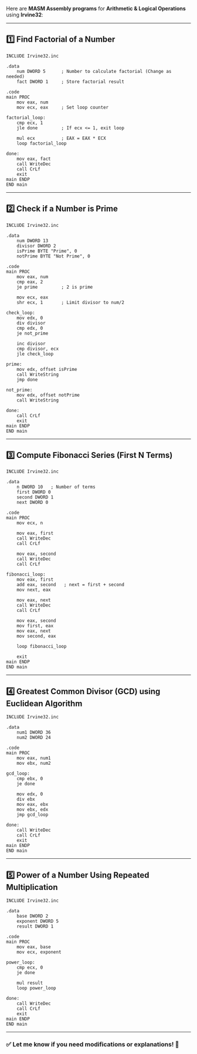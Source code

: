Here are **MASM Assembly programs** for **Arithmetic & Logical Operations** using **Irvine32**:  

---

## **1️⃣ Find Factorial of a Number**  
```assembly
INCLUDE Irvine32.inc

.data
    num DWORD 5      ; Number to calculate factorial (Change as needed)
    fact DWORD 1     ; Store factorial result

.code
main PROC
    mov eax, num
    mov ecx, eax     ; Set loop counter

factorial_loop:
    cmp ecx, 1
    jle done         ; If ecx <= 1, exit loop

    mul ecx          ; EAX = EAX * ECX
    loop factorial_loop

done:
    mov eax, fact
    call WriteDec
    call CrLf
    exit
main ENDP
END main
```

---

## **2️⃣ Check if a Number is Prime**  
```assembly
INCLUDE Irvine32.inc

.data
    num DWORD 13
    divisor DWORD 2
    isPrime BYTE "Prime", 0
    notPrime BYTE "Not Prime", 0

.code
main PROC
    mov eax, num
    cmp eax, 2
    je prime         ; 2 is prime

    mov ecx, eax
    shr ecx, 1       ; Limit divisor to num/2

check_loop:
    mov edx, 0
    div divisor
    cmp edx, 0
    je not_prime

    inc divisor
    cmp divisor, ecx
    jle check_loop

prime:
    mov edx, offset isPrime
    call WriteString
    jmp done

not_prime:
    mov edx, offset notPrime
    call WriteString

done:
    call CrLf
    exit
main ENDP
END main
```

---

## **3️⃣ Compute Fibonacci Series (First N Terms)**  
```assembly
INCLUDE Irvine32.inc

.data
    n DWORD 10   ; Number of terms
    first DWORD 0
    second DWORD 1
    next DWORD 0

.code
main PROC
    mov ecx, n

    mov eax, first
    call WriteDec
    call CrLf

    mov eax, second
    call WriteDec
    call CrLf

fibonacci_loop:
    mov eax, first
    add eax, second   ; next = first + second
    mov next, eax

    mov eax, next
    call WriteDec
    call CrLf

    mov eax, second
    mov first, eax
    mov eax, next
    mov second, eax

    loop fibonacci_loop

    exit
main ENDP
END main
```

---

## **4️⃣ Greatest Common Divisor (GCD) using Euclidean Algorithm**  
```assembly
INCLUDE Irvine32.inc

.data
    num1 DWORD 36
    num2 DWORD 24

.code
main PROC
    mov eax, num1
    mov ebx, num2

gcd_loop:
    cmp ebx, 0
    je done

    mov edx, 0
    div ebx
    mov eax, ebx
    mov ebx, edx
    jmp gcd_loop

done:
    call WriteDec
    call CrLf
    exit
main ENDP
END main
```

---

## **5️⃣ Power of a Number Using Repeated Multiplication**  
```assembly
INCLUDE Irvine32.inc

.data
    base DWORD 2
    exponent DWORD 5
    result DWORD 1

.code
main PROC
    mov eax, base
    mov ecx, exponent

power_loop:
    cmp ecx, 0
    je done

    mul result
    loop power_loop

done:
    call WriteDec
    call CrLf
    exit
main ENDP
END main
```

---

### ✅ **Let me know if you need modifications or explanations! 🚀**
